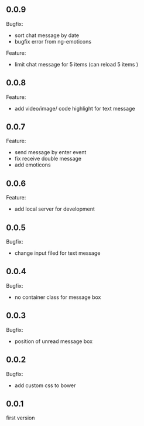 ## 0.0.9
Bugfix:
* sort chat message by date
* bugfix error from ng-emoticons

Feature:
* limit chat message for 5 items (can reload 5 items )

## 0.0.8
Feature:
* add video/image/ code highlight for text message

## 0.0.7
Feature:
* send message by enter event
* fix receive double message
* add emoticons


## 0.0.6
Feature:
* add local server for development

## 0.0.5
Bugfix:
* change input filed for text message

## 0.0.4
Bugfix:
* no container class for message box

## 0.0.3
Bugfix:
* position of unread message box


## 0.0.2
Bugfix:
* add custom css to bower

## 0.0.1

first version
